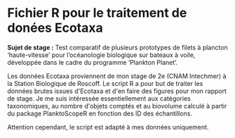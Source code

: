 # Fichier R pour le traitement de donées Ecotaxa 

**Sujet de stage :** Test comparatif de plusieurs prototypes de filets à plancton ‘haute-vitesse’ pour l’océanologie biologique sur bateaux à voile, développée dans le cadre du programme ‘Plankton Planet’. 

Les données Ecotaxa proviennent de mon stage de 2e (CNAM Intechmer) à la Station Biologique de Roscoff. Le script R a pour but de traiter les données brutes issues d'Ecotaxa et d'en faire des figures pour mon rapport de stage. Je me suis intéressée essentiellement aux catégories taxonomiques, au nombre d'objets comptés et au biovolume calculé à partir du package PlanktoScopeR en fonction des ID des échantillons. 

Attention cependant, le script est adapté à mes données uniquement. 
